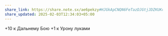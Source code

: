 ```yaml
---
share_link: https://share.note.sx/ae6pekzy#HJGkApCNQN6FeTazDJGtjJDZKUKcJQPmRhBZNRsjpus
share_updated: 2025-02-03T12:34:03+05:00
---
```

+10 к Дальнему Бою
+1 к Урону луками
